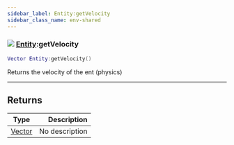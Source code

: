 ```yaml
---
sidebar_label: Entity:getVelocity
sidebar_class_name: env-shared
---
```


### ![](/img/wiki/shared.png) [Entity](../entity/README.md):getVelocity

```lua
Vector Entity:getVelocity()
```

Returns the velocity of the ent (physics)<br/>

-----------------
## Returns

| Type   | Description |
| ------ | ----------: |
| [Vector](../vector/README.md) | No description |
